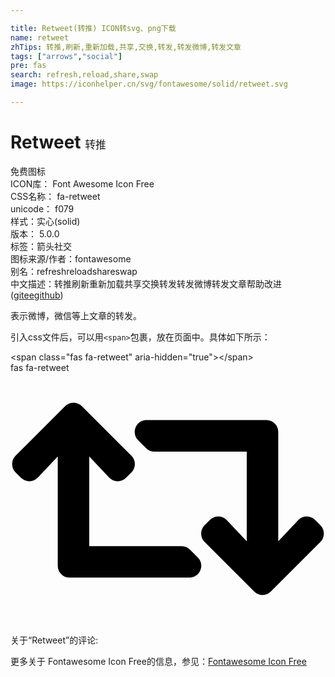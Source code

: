 ```yaml
---

title: Retweet(转推) ICON转svg、png下载
name: retweet
zhTips: 转推,刷新,重新加载,共享,交换,转发,转发微博,转发文章
tags: ["arrows","social"]
pre: fas
search: refresh,reload,share,swap
image: https://iconhelper.cn/svg/fontawesome/solid/retweet.svg

---
```


# Retweet  <small style="font-size: 60%;font-weight: 100">转推</small>


<div class="detail-page">
<p>
<span><span class="badge-success badge">免费图标</span> </span>
<br/>
<span>
ICON库：
<span class="badge-secondary badge">Font Awesome Icon Free</span> 
</span>
<br/>
<span>
CSS名称：
<span class="badge-secondary badge">fa-retweet</span> 
</span>
<br/>
<span>
unicode：
<span class="badge-secondary badge">f079</span> 
<copy-btn content='f079' btn-title=""></copy-btn>
<copy-btn :content='String.fromCodePoint(parseInt("f079", 16))' btn-title="复制U"></copy-btn>
</span><br/><span>样式：<span class="badge-light badge">实心(solid)</span></span>
<br/>
<span>
版本：
<span class="badge-secondary badge">5.0.0</span> 
</span><br/><span>标签：<span class="badge-light badge"><router-link to="/tags/arrows.html">箭头</router-link></span><span class="badge-light badge"><router-link to="/tags/social.html">社交</router-link></span></span>
<br/>
<span>图标来源/作者：<span class="badge-light badge">fontawesome</span></span> 
<br/>
<span>别名：<span class="badge-light badge">refresh</span><span class="badge-light badge">reload</span><span class="badge-light badge">share</span><span class="badge-light badge">swap</span></span><br/><span class="zh-detail">中文描述：<span class="badge-primary badge">转推</span><span class="badge-primary badge">刷新</span><span class="badge-primary badge">重新加载</span><span class="badge-primary badge">共享</span><span class="badge-primary badge">交换</span><span class="badge-primary badge">转发</span><span class="badge-primary badge">转发微博</span><span class="badge-primary badge">转发文章</span><span class="help-link"><span>帮助改进</span>(<a href="https://gitee.com/liuwave/icon-helper/edit/master/json/fontawesome/solid/retweet.json" target="_blank" rel="noopener noreferrer">gitee</a><a href="https://github.com/liuwave/icon-helper/edit/master/json/fontawesome/solid/retweet.json" target="_blank" rel="noopener noreferrer">github</a></span>)</span><br/>
</p>
</div><div class="description description alert alert-light">表示微博，微信等上文章的转发。</div>
<div class="alert alert-dark">
  <i class="fas fa-retweet fa-xs"></i>
  <i class="fas fa-retweet fa-sm"></i>
  <i class="fas fa-retweet fa-lg"></i>
  <i class="fas fa-retweet fa-2x"></i>
  <i class="fas fa-retweet fa-3x"></i>
  <i class="fas fa-retweet fa-5x"></i>
  <i class="fas fa-retweet fa-7x"></i>
</div>
<div>
  <p>引入css文件后，可以用<code>&lt;span&gt;</code>包裹，放在页面中。具体如下所示：    
  </p>
  <div class="alert alert-primary" style="font-size: 14px">
    &lt;span class="fas fa-retweet" aria-hidden="true"&gt;&lt;/span&gt;
    <copy-btn content='<span class="fas fa-retweet" aria-hidden="true"></span>'></copy-btn>
  </div>
  <div class="alert alert-secondary">
    <i class="fas fa-retweet"
    style="font-size: 24px"
    aria-hidden="true"></i> fas fa-retweet
    <copy-btn content="fas fa-retweet" btn-title="复制图标名称"></copy-btn>
  </div>
</div>
<div id="svg" class="svg-wrap">
<svg xmlns="http://www.w3.org/2000/svg" viewBox="0 0 640 512"><path d="M629.657 343.598L528.971 444.284c-9.373 9.372-24.568 9.372-33.941 0L394.343 343.598c-9.373-9.373-9.373-24.569 0-33.941l10.823-10.823c9.562-9.562 25.133-9.34 34.419.492L480 342.118V160H292.451a24.005 24.005 0 0 1-16.971-7.029l-16-16C244.361 121.851 255.069 96 276.451 96H520c13.255 0 24 10.745 24 24v222.118l40.416-42.792c9.285-9.831 24.856-10.054 34.419-.492l10.823 10.823c9.372 9.372 9.372 24.569-.001 33.941zm-265.138 15.431A23.999 23.999 0 0 0 347.548 352H160V169.881l40.416 42.792c9.286 9.831 24.856 10.054 34.419.491l10.822-10.822c9.373-9.373 9.373-24.569 0-33.941L144.971 67.716c-9.373-9.373-24.569-9.373-33.941 0L10.343 168.402c-9.373 9.373-9.373 24.569 0 33.941l10.822 10.822c9.562 9.562 25.133 9.34 34.419-.491L96 169.881V392c0 13.255 10.745 24 24 24h243.549c21.382 0 32.09-25.851 16.971-40.971l-16.001-16z"/></svg>
</div>
<detail full-name='fa-retweet'></detail>
<div>
<p>关于“Retweet”的评论:</p>
</div>
<Vssue title="关于“Retweet”的评论" ></Vssue>    
<div><p>更多关于  Fontawesome Icon Free的信息，参见：<a target="_blank" href="https://iconhelper.cn/fontawesome.html">Fontawesome Icon Free</a>
</p></div>
